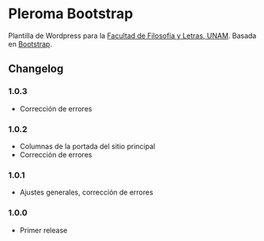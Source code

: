 # Pleroma Bootstrap
Plantilla de Wordpress para la [Facultad de Filosofía y Letras, UNAM](http://www.filos.unam.mx). Basada en [Bootstrap](https://github.com/twbs/bootstrap).

## Changelog

### 1.0.3

* Corrección de errores

### 1.0.2

* Columnas de la portada del sitio principal
* Corrección de errores

### 1.0.1

* Ajustes generales, corrección de errores

### 1.0.0

* Primer release
